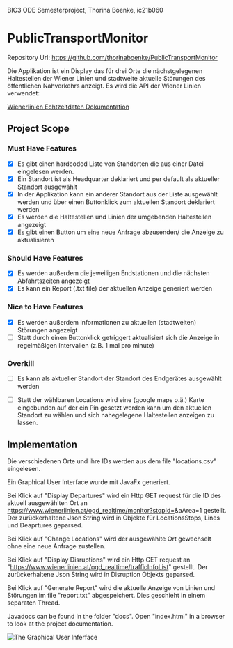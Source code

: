 BIC3 ODE Semesterproject, Thorina Boenke, ic21b060

# PublicTransportMonitor
Repository Url: https://github.com/thorinaboenke/PublicTransportMonitor

Die Applikation ist ein Display das für drei Orte die nächstgelegenen Haltestellen der Wiener Linien und stadtweite aktuelle Störungen des öffentlichen Nahverkehrs anzeigt.
Es wird die API der Wiener Linien verwendet:

[Wienerlinien Echtzeitdaten Dokumentation](https://www.wienerlinien.at/ogd_realtime/doku/ogd/wienerlinien-echtzeitdaten-dokumentation.pdf)


## Project Scope
### Must Have Features

- [x] Es gibt einen hardcoded Liste von Standorten die aus einer Datei eingelesen werden.
- [x] Ein Standort ist als Headquarter deklariert und per default als aktueller Standort ausgewählt
- [x] In der Applikation kann ein anderer Standort aus der Liste ausgewählt werden und über einen Buttonklick zum aktuellen Standort deklariert werden
- [x] Es werden die Haltestellen und Linien der umgebenden Haltestellen angezeigt 
- [x] Es gibt einen Button um eine neue Anfrage abzusenden/ die Anzeige zu aktualisieren

### Should Have Features

- [x] Es werden außerdem die jeweiligen Endstationen und die nächsten Abfahrtszeiten angezeigt
- [x] Es kann ein Report (.txt file) der aktuellen Anzeige generiert werden

### Nice to Have Features
- [x] Es werden außerdem Informationen zu aktuellen (stadtweiten) Störungen angezeigt
- [ ] Statt durch einen Buttonklick getriggert aktualisiert sich die Anzeige in regelmäßigen Intervallen (z.B. 1 mal pro minute)

### Overkill
- [ ] Es kann als aktueller Standort der Standort des Endgerätes ausgewählt werden
- [ ] Statt der wählbaren Locations wird eine (google maps o.ä.) Karte eingebunden auf der ein Pin gesetzt werden kann um den aktuellen Standort zu wählen und sich nahegelegene Haltestellen anzeigen zu lassen.


## Implementation
Die verschiedenen Orte und ihre IDs werden aus dem file "locations.csv" eingelesen.

Ein Graphical User Interface wurde mit JavaFx generiert.

Bei Klick auf "Display Departures" wird ein Http GET request für die ID des aktuell ausgewählten Ort an https://www.wienerlinien.at/ogd_realtime/monitor?stopId=<ID>&aArea=1
gestellt. Der zurückerhaltene Json String wird in Objekte für LocationsStops, Lines und Deaprtures geparsed.

Bei Klick auf "Change Locations" wird der ausgewählte Ort gewechselt ohne eine neue Anfrage zustellen.

Bei Klick auf "Display Disruptions" wird ein Http GET request an "https://www.wienerlinien.at/ogd_realtime/trafficInfoList" gestellt. Der zurückerhaltene Json String wird in Disruption Objekts geparsed.

Bei Klick auf "Generate Report" wird die aktuelle Anzeige von Linien und Störungen im file "report.txt" abgespeichert. Dies geschieht in einem separaten Thread.

Javadocs can be found in the folder "docs". Open "index.html" in a browser to look at the project documentation.

![The Graphical User Inferface](https://github.com/thorinaboenke/PublicTransportMonitor/blob/main/src/main/resources/at/fhtw/publictransportmonitor/Screenshot%202022-12-28%20at%2014.59.27.png "GUI")




